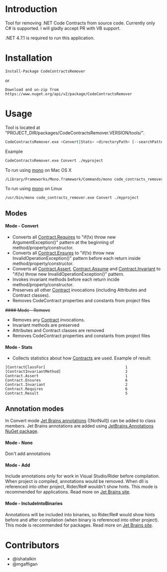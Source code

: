 Introduction
============
Tool for removing .NET Code Contracts from source code. 
Currently only C# is supported. I will gladly accept PR with VB support.

.NET 4.7.1 is required to run this application.

Installation
============
```
Install-Package CodeContractsRemover
```
or
```
Download and un-zip from https://www.nuget.org/api/v2/package/CodeContractsRemover 
```

Usage
============
Tool is located at "PROJECT_DIR/packages/CodeContractsRemover.VERSION/tools/".

```bash
CodeContractsRemover.exe <Convert|Stats> <directoryPath> [--searchPattern *.cs *.csproj] [--encoding utf-8] [--ignorePattern .svn/ ]
```
Example
```bash
CodeContractsRemover.exe Convert ./myproject
```

To run using [mono](http://www.mono-project.com/download/#download-mac) on Mac OS X
```bash
/Library/Frameworks/Mono.framework/Commands/mono code_contracts_remover.exe Convert ./myproject
```

To run using [mono](http://www.mono-project.com/download/#download-lin) on Linux
```bash
/usr/bin/mono code_contracts_remover.exe Convert ./myproject
```

## Modes

#### Mode - Convert
- Converts all [Contract.Requires](https://msdn.microsoft.com/en-us/library/system.diagnostics.contracts.contract.requires(v=vs.110).aspx) to "if(!x) throw new ArgumentException()" pattern at the beginning of method/property/constructor.
- Converts all [Contract.Ensures](https://docs.microsoft.com/en-us/dotnet/api/system.diagnostics.contracts.contract.ensures?view=netcore-3.1) to "if(!x) throw new InvalidOperationException()" pattern before each return inside method/property/constructor.
- Converts all [Contract.Assert](https://msdn.microsoft.com/en-us/library/system.diagnostics.contracts.contract.assert(v=vs.110).aspx), [Contract.Assume](https://docs.microsoft.com/en-us/dotnet/api/system.diagnostics.contracts.contract.assume?view=netcore-3.1) and [Contract.Invariant](https://docs.microsoft.com/en-us/dotnet/api/system.diagnostics.contracts.contract.invariant?view=netcore-3.1) to "if(!x) throw new InvalidOperationException()" pattern.
- Invokes invariant methods before each return incide method/property/constructor.
- Preserves all other [Contract](https://msdn.microsoft.com/en-us/library/system.diagnostics.contracts.contract(v=vs.110).aspx) invocations (including Attributes and Contract classes).
- Removes CodeContract properties and constants from project files

~~#### Mode - Remove~~
- Removes any [Contract](https://msdn.microsoft.com/en-us/library/system.diagnostics.contracts.contract(v=vs.110).aspx) invocations.
- Invariant methods are preserved
- Attributes and Contract classes are removed
- Removes CodeContract properties and constants from project files

#### Mode - Stats
- Collects statistics about how [Contracts](https://msdn.microsoft.com/en-us/library/system.diagnostics.contracts.contract(v=vs.110).aspx) are used. Example of result:
```
[ContractClassFor]                                	  1
[ContractInvariantMethod]                         	  2
Contract.Assert                                   	  1
Contract.Ensures                                  	  6
Contract.Invariant                                	  2
Contract.Requires                                 	  6
Contract.Result                                   	  5
```

## Annotation modes

In Convert mode [Jet Brains annotations](https://blog.jetbrains.com/dotnet/2018/05/02/improving-rider-resharper-code-analysis-using-jetbrains-annotations/) ([NotNull]) can be added to class members. Jet Brains annotations are added using [JetBrains.Annotations NuGet package](https://www.nuget.org/packages/JetBrains.Annotations/).

#### Mode - None
Don't add annotations

#### Mode - Add
Include annotations only for work in Visual Studio/Rider before compilation. When project is compiled, annotations would be removed. When dll is referenced into other project, Rider/Re# wouldn't show hints. This mode is recommended for applications. Read more on [Jet Brains site](https://blog.jetbrains.com/dotnet/2015/08/12/how-to-use-jetbrains-annotations-to-improve-resharper-inspections/).

#### Mode - IncludeIntoBinaries
Annotations will be included into binaries, so Rider/Re# would show hints before and after compilation (when binary is referenced into other project). This mode is recommended for packages. Read more on [Jet Brains site](https://blog.jetbrains.com/dotnet/2015/08/12/how-to-use-jetbrains-annotations-to-improve-resharper-inspections/).
		
# Contributors
 * @ishatalkin
 * @mgaffigan

